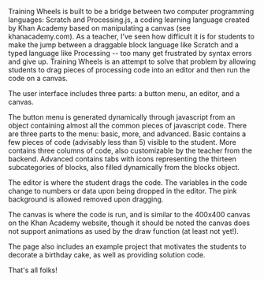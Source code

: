 Training Wheels is built to be a bridge between two computer programming languages: Scratch and Processing.js,
a coding learning language created by Khan Academy based on manipulating a canvas (see khanacademy.com).
As a teacher, I've seen how difficult it is for students to make the jump between a draggable block language
like Scratch and a typed language like Processing -- too many get frustrated by syntax errors and give up.
Training Wheels is an attempt to solve that problem by allowing students to drag pieces of processing code into
an editor and then run the code on a canvas. 

The user interface includes three parts: a button menu, an editor, and a canvas. 

The button menu is generated dynamically through javascript from an object containing almost all the common
pieces of javascript code. There are three parts to the menu: basic, more, and advanced. Basic contains a few 
pieces of code (advisably less than 5) visible to the student. More contains three columns of code, also customizable
by the teacher from the backend. Advanced contains tabs with icons representing the thirteen subcategories of blocks,
also filled dynamically from the blocks object. 

The editor is where the student drags the code. The variables in the code change to numbers or data upon being dropped
in the editor. The pink background is allowed removed upon dragging. 

The canvas is where the code is run, and is similar to the 400x400 canvas on the Khan Academy website, though it
should be noted the canvas does not support animations as used by the draw function (at least not yet!). 

The page also includes an example project that motivates the students to decorate a birthday cake, as well as 
providing solution code. 

That's all folks!
